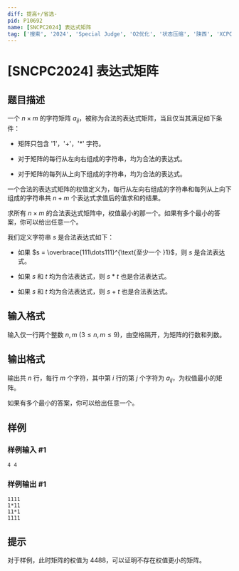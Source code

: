 ```yaml
---
diff: 提高+/省选-
pid: P10692
name: [SNCPC2024] 表达式矩阵
tag: ['搜索', '2024', 'Special Judge', 'O2优化', '状态压缩', '陕西', 'XCPC']
---
```

# [SNCPC2024] 表达式矩阵
## 题目描述

一个 $n \times m$ 的字符矩阵 $a_{ij}$，被称为合法的表达式矩阵，当且仅当其满足如下条件：


- 矩阵只包含 '1'，'+'，'*' 字符。

- 对于矩阵的每行从左向右组成的字符串，均为合法的表达式。

- 对于矩阵的每列从上向下组成的字符串，均为合法的表达式。


一个合法的表达式矩阵的权值定义为，每行从左向右组成的字符串和每列从上向下组成的字符串共 $n + m$ 个表达式求值后的值求和的结果。

求所有 $n \times m$ 的合法表达式矩阵中，权值最小的那一个。如果有多个最小的答案，你可以给出任意一个。

我们定义字符串 $s$ 是合法表达式如下：



- 如果 $s = \overbrace{111\dots111}^{\text{至少一个 }1}$，则 $s$ 是合法表达式。

- 如果 $s$ 和 $t$ 均为合法表达式，则 $s$ * $t$ 也是合法表达式。

- 如果 $s$ 和 $t$ 均为合法表达式，则 $s$ + $t$ 也是合法表达式。
## 输入格式

输入仅一行两个整数 $n, m$ ($3 \leq n, m \leq 9$)，由空格隔开，为矩阵的行数和列数。
## 输出格式

输出共 $n$ 行，每行 $m$ 个字符，其中第 $i$ 行的第 $j$ 个字符为 $a_{ij}$，为权值最小的矩阵。

如果有多个最小的答案，你可以给出任意一个。
## 样例

### 样例输入 #1
```
4 4

```
### 样例输出 #1
```
1111
1*11
11*1
1111

```
## 提示


对于样例，此时矩阵的权值为 $4488$，可以证明不存在权值更小的矩阵。
